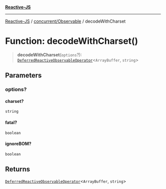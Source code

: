 [**Reactive-JS**](../../../README.md)

***

[Reactive-JS](../../../README.md) / [concurrent/Observable](../README.md) / decodeWithCharset

# Function: decodeWithCharset()

> **decodeWithCharset**(`options`?): [`DeferredReactiveObservableOperator`](../type-aliases/DeferredReactiveObservableOperator.md)\<`ArrayBuffer`, `string`\>

## Parameters

### options?

#### charset?

`string`

#### fatal?

`boolean`

#### ignoreBOM?

`boolean`

## Returns

[`DeferredReactiveObservableOperator`](../type-aliases/DeferredReactiveObservableOperator.md)\<`ArrayBuffer`, `string`\>

